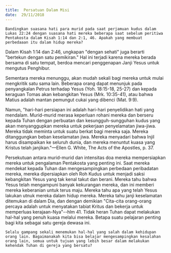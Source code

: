 ```yaml
---
title:  Persatuan Dalam Misi
date:  29/11/2018
---
```


`Bandingkan suasana hati para murid pada saat perjamuan kudus dalam Lukas 22:24 dengan suasana hati mereka beberapa saat sebelum peritiwa Pentakosta dalam Kisah 1:14 dan 2:1, 46. Apakah yang membuat perbedaaan itu dalam hidup mereka?`

Dalam Kisah 1:14 dan 2:46, ungkapan "dengan sehati" juga berarti "bertekun dengan satu pemikiran." Hal ini terjadi karena mereka berada bersama di satu tempat, berdoa mencari penggenapan Janji Yesus untuk mengutus Penghibur.

Sementara mereka menunggu, akan mudah sekali bagi mereka untuk mulai mengkritik satu sama lain. Beberapa orang dapat menunjuk pada penyangkalan Petrus terhadap Yesus (Yoh. 18:15-18, 25-27) dan kepada keraguan Tomas akan kebangkitan Yesus (Mrk. 10:35-41), atau bahwa Matius adalah mantan pemungut cukai yang dibenci (Mat. 9:9).

Namun, "hari-hari persiapan ini adalah hari-hari penyelidikan hati yang mendalam. Murid-murid merasa keperluan rohani mereka dan berseru kepada Tuhan dengan perbuatan dan kesungguh-sungguhan kudus yang akan menyanggupkan mereka untuk pekerjaan penyelamatan jiwa-jiwa. Mereka tidak meminta untuk suatu berkat bagi mereka saja. Mereka ditanggungkan beban keselamatan jiwa. Mereka menyadari bahwa Injil harus disampaikan ke seluruh dunia, dan mereka menuntut kuasa yang Kristus telah janjikan."—Ellen G. White, The Acts of the Apostles, p. 37.

Persekutuan antara murid-murid dan intensitas doa mereka mempersiapkan mereka untuk pengalaman Pentakosta yang penting ini. Saat mereka mendekat kepada Tuhan dan mengesampingkan perbedaan peribadatan mereka, mereka dipersiapkan oleh Roh Kudus untuk menjadi saksi kebangkitan Yesus yang tak kenal takut dan berani. Mereka tahu bahwa Yesus telah mengampuni banyak kekurangan mereka, dan ini memberi mereka keberanian untuk terus maju. Mereka tahu apa yang telah Yesus lakukan utnuk mereka dalam hidup mereka. Mereka tahu janji keselamatan ditemukan di dalam Dia, dan dengan demikian "Cita-cita orang-orang percaya adalah untuk menyatakan tabiat Kritus dan bekerja untuk memperluas kerajaan-Nya"--hlm 41. Tidak heran Tuhan dapat melakukan hal-hal yang penuh kuasa melalui mereka. Betapa suatu pelajaran penting bagi kita sebagai satu gereja dewasa ini.

`Selalu gampang sekali menemukan hal-hal yang salah dalam kehidupan orang lain. Bagaimanakah kita bisa belajar mengesampingkan kesalahan orang lain, semua untuk tujuan yang lebih besar dalam melakukan kehendak Tuhan di gereja yang bersatu?`
